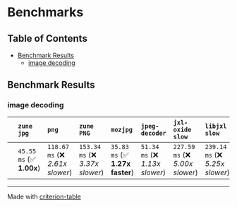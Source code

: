 # Benchmarks

## Table of Contents

- [Benchmark Results](#benchmark-results)
    - [image decoding](#image-decoding)

## Benchmark Results

### image decoding

|        | `zune jpg`               | `png`                            | `zune PNG`                       | `mozjpg`                        | `jpeg-decoder`                  | `jxl-oxide slow`                 | `libjxl slow`                    | `jxl-oxide fast`                 | `libjxl fast`                    | `avif`                           | `webp`                           |
|:-------|:-------------------------|:---------------------------------|:---------------------------------|:--------------------------------|:--------------------------------|:---------------------------------|:---------------------------------|:---------------------------------|:---------------------------------|:---------------------------------|:-------------------------------- |
|        | `45.55 ms` (✅ **1.00x**) | `118.67 ms` (❌ *2.61x slower*)   | `153.34 ms` (❌ *3.37x slower*)   | `35.83 ms` (✅ **1.27x faster**) | `51.34 ms` (❌ *1.13x slower*)   | `227.59 ms` (❌ *5.00x slower*)   | `239.14 ms` (❌ *5.25x slower*)   | `210.08 ms` (❌ *4.61x slower*)   | `187.45 ms` (❌ *4.12x slower*)   | `184.81 ms` (❌ *4.06x slower*)   | `59.19 ms` (❌ *1.30x slower*)    |

---
Made with [criterion-table](https://github.com/nu11ptr/criterion-table)

